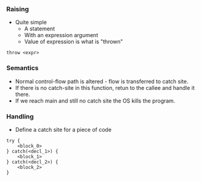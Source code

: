 ### Raising
* Quite simple
	* A statement
	* With an expression argument
	* Value of expression is what is "thrown"
~~~
throw <expr>
~~~

### Semantics
* Normal control-flow path is altered - flow is transferred to catch site.
* If there is no catch-site in this function, retun to the callee and handle it there.
* If we reach main and still no catch site the OS kills the program.

### Handling
* Define a catch site for a piece of code
~~~
try {
	<block_0>
} catch(<decl_1>) {
	<block_1>
} catch(<decl_2>) {
	<block_2>
}
~~~